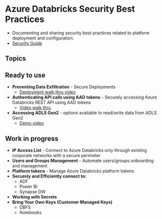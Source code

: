 Azure Databricks Security Best Practices
==============
- Documenting and sharing security best practices related to platform deployment and configuration.
- [Security Guide](https://bit.ly/adbsecurityguide)



Topics
------------

   Ready to use
   ------------
   - **Preventing Data Exfiltration** - Secure Deployments
      - [Deployment walk thru video](https://drive.google.com/file/d/155EwfiErDYBcnk6ntCHgDroQsnU6eo0N/view?usp=sharing)
   -  **Authenticating API calls using AAD tokens** - Securely accessing Azure Databricks REST API using AAD tokens
      - [Video walk thru](https://drive.google.com/file/d/1oGUarjBIL5LlMzZc4DvGPpuG9-TOMKjM/view?usp=sharing)
   -  **Accessing ADLS Gen2** - options available to read/write data from ADLS Gen2
      - [Demo video](https://drive.google.com/file/d/1o9j6KIgQd-EjvEQiHEnu-I6A9aHnwn22/view?usp=sharing)

   Work in progress
   ------------

   -  **IP Access List** - Connect to Azure Databricks only through existing corporate networks with a secure perimeter
   -  **Users and Groups Management** - Automate users/groups onboarding and management
   -  **Platform tokens** - Manage Azure Databricks platform tokens
   -  **Securely and Efficiently connect to:**
         - ADF 
         - Power BI
         - Synapse DW
   -  **Working with Secrets**
   -  **Bring Your Own Keys (Customer Managed Keys)** 
         - DBFS
         - Notebooks
